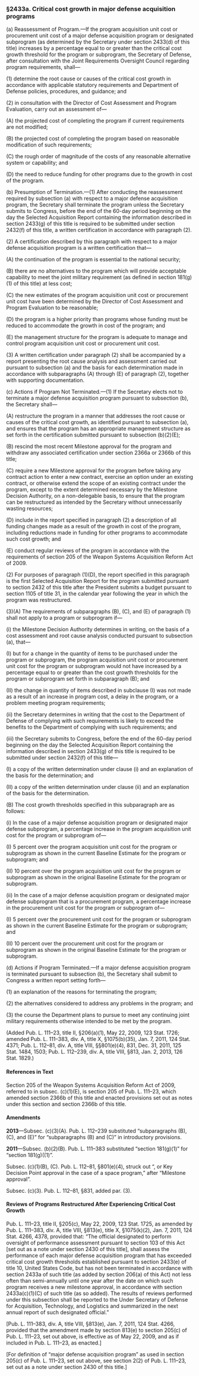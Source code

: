 ### §2433a. Critical cost growth in major defense acquisition programs ###

(a) Reassessment of Program.—If the program acquisition unit cost or procurement unit cost of a major defense acquisition program or designated subprogram (as determined by the Secretary under section 2433(d) of this title) increases by a percentage equal to or greater than the critical cost growth threshold for the program or subprogram, the Secretary of Defense, after consultation with the Joint Requirements Oversight Council regarding program requirements, shall—

(1) determine the root cause or causes of the critical cost growth in accordance with applicable statutory requirements and Department of Defense policies, procedures, and guidance; and

(2) in consultation with the Director of Cost Assessment and Program Evaluation, carry out an assessment of—

(A) the projected cost of completing the program if current requirements are not modified;

(B) the projected cost of completing the program based on reasonable modification of such requirements;

(C) the rough order of magnitude of the costs of any reasonable alternative system or capability; and

(D) the need to reduce funding for other programs due to the growth in cost of the program.

(b) Presumption of Termination.—(1) After conducting the reassessment required by subsection (a) with respect to a major defense acquisition program, the Secretary shall terminate the program unless the Secretary submits to Congress, before the end of the 60-day period beginning on the day the Selected Acquisition Report containing the information described in section 2433(g) of this title is required to be submitted under section 2432(f) of this title, a written certification in accordance with paragraph (2).

(2) A certification described by this paragraph with respect to a major defense acquisition program is a written certification that—

(A) the continuation of the program is essential to the national security;

(B) there are no alternatives to the program which will provide acceptable capability to meet the joint military requirement (as defined in section 181(g)(1) of this title) at less cost;

(C) the new estimates of the program acquisition unit cost or procurement unit cost have been determined by the Director of Cost Assessment and Program Evaluation to be reasonable;

(D) the program is a higher priority than programs whose funding must be reduced to accommodate the growth in cost of the program; and

(E) the management structure for the program is adequate to manage and control program acquisition unit cost or procurement unit cost.

(3) A written certification under paragraph (2) shall be accompanied by a report presenting the root cause analysis and assessment carried out pursuant to subsection (a) and the basis for each determination made in accordance with subparagraphs (A) through (E) of paragraph (2), together with supporting documentation.

(c) Actions if Program Not Terminated.—(1) If the Secretary elects not to terminate a major defense acquisition program pursuant to subsection (b), the Secretary shall—

(A) restructure the program in a manner that addresses the root cause or causes of the critical cost growth, as identified pursuant to subsection (a), and ensures that the program has an appropriate management structure as set forth in the certification submitted pursuant to subsection (b)(2)(E);

(B) rescind the most recent Milestone approval for the program and withdraw any associated certification under section 2366a or 2366b of this title;

(C) require a new Milestone approval for the program before taking any contract action to enter a new contract, exercise an option under an existing contract, or otherwise extend the scope of an existing contract under the program, except to the extent determined necessary by the Milestone Decision Authority, on a non-delegable basis, to ensure that the program can be restructured as intended by the Secretary without unnecessarily wasting resources;

(D) include in the report specified in paragraph (2) a description of all funding changes made as a result of the growth in cost of the program, including reductions made in funding for other programs to accommodate such cost growth; and

(E) conduct regular reviews of the program in accordance with the requirements of section 205 of the Weapon Systems Acquisition Reform Act of 2009.

(2) For purposes of paragraph (1)(D), the report specified in this paragraph is the first Selected Acquisition Report for the program submitted pursuant to section 2432 of this title after the President submits a budget pursuant to section 1105 of title 31, in the calendar year following the year in which the program was restructured.

(3)(A) The requirements of subparagraphs (B), (C), and (E) of paragraph (1) shall not apply to a program or subprogram if—

(i) the Milestone Decision Authority determines in writing, on the basis of a cost assessment and root cause analysis conducted pursuant to subsection (a), that—

(I) but for a change in the quantity of items to be purchased under the program or subprogram, the program acquisition unit cost or procurement unit cost for the program or subprogram would not have increased by a percentage equal to or greater than the cost growth thresholds for the program or subprogram set forth in subparagraph (B); and

(II) the change in quantity of items described in subclause (I) was not made as a result of an increase in program cost, a delay in the program, or a problem meeting program requirements;

(ii) the Secretary determines in writing that the cost to the Department of Defense of complying with such requirements is likely to exceed the benefits to the Department of complying with such requirements; and

(iii) the Secretary submits to Congress, before the end of the 60-day period beginning on the day the Selected Acquisition Report containing the information described in section 2433(g) of this title is required to be submitted under section 2432(f) of this title—

(I) a copy of the written determination under clause (i) and an explanation of the basis for the determination; and

(II) a copy of the written determination under clause (ii) and an explanation of the basis for the determination.

(B) The cost growth thresholds specified in this subparagraph are as follows:

(i) In the case of a major defense acquisition program or designated major defense subprogram, a percentage increase in the program acquisition unit cost for the program or subprogram of—

(I) 5 percent over the program acquisition unit cost for the program or subprogram as shown in the current Baseline Estimate for the program or subprogram; and

(II) 10 percent over the program acquisition unit cost for the program or subprogram as shown in the original Baseline Estimate for the program or subprogram.

(ii) In the case of a major defense acquisition program or designated major defense subprogram that is a procurement program, a percentage increase in the procurement unit cost for the program or subprogram of—

(I) 5 percent over the procurement unit cost for the program or subprogram as shown in the current Baseline Estimate for the program or subprogram; and

(II) 10 percent over the procurement unit cost for the program or subprogram as shown in the original Baseline Estimate for the program or subprogram.

(d) Actions if Program Terminated.—If a major defense acquisition program is terminated pursuant to subsection (b), the Secretary shall submit to Congress a written report setting forth—

(1) an explanation of the reasons for terminating the program;

(2) the alternatives considered to address any problems in the program; and

(3) the course the Department plans to pursue to meet any continuing joint military requirements otherwise intended to be met by the program.

(Added Pub. L. 111–23, title II, §206(a)(1), May 22, 2009, 123 Stat. 1726; amended Pub. L. 111–383, div. A, title X, §1075(b)(35), Jan. 7, 2011, 124 Stat. 4371; Pub. L. 112–81, div. A, title VIII, §§801(e)(4), 831, Dec. 31, 2011, 125 Stat. 1484, 1503; Pub. L. 112–239, div. A, title VIII, §813, Jan. 2, 2013, 126 Stat. 1829.)

#### References in Text ####

Section 205 of the Weapon Systems Acquisition Reform Act of 2009, referred to in subsec. (c)(1)(E), is section 205 of Pub. L. 111–23, which amended section 2366b of this title and enacted provisions set out as notes under this section and section 2366b of this title.

#### Amendments ####

**2013**—Subsec. (c)(3)(A). Pub. L. 112–239 substituted “subparagraphs (B), (C), and (E)” for “subparagraphs (B) and (C)” in introductory provisions.

**2011**—Subsec. (b)(2)(B). Pub. L. 111–383 substituted “section 181(g)(1)” for “section 181(g)((1)”.

Subsec. (c)(1)(B), (C). Pub. L. 112–81, §801(e)(4), struck out “, or Key Decision Point approval in the case of a space program,” after “Milestone approval”.

Subsec. (c)(3). Pub. L. 112–81, §831, added par. (3).

#### Reviews of Programs Restructured After Experiencing Critical Cost Growth ####

Pub. L. 111–23, title II, §205(c), May 22, 2009, 123 Stat. 1725, as amended by Pub. L. 111–383, div. A, title VIII, §813(e), title X, §1075(k)(2), Jan. 7, 2011, 124 Stat. 4266, 4378, provided that: “The official designated to perform oversight of performance assessment pursuant to section 103 of this Act [set out as a note under section 2430 of this title], shall assess the performance of each major defense acquisition program that has exceeded critical cost growth thresholds established pursuant to section 2433(e) of title 10, United States Code, but has not been terminated in accordance with section 2433a of such title (as added by section 206(a) of this Act) not less often than semi-annually until one year after the date on which such program receives a new milestone approval, in accordance with section 2433a(c)(1)(C) of such title (as so added). The results of reviews performed under this subsection shall be reported to the Under Secretary of Defense for Acquisition, Technology, and Logistics and summarized in the next annual report of such designated official.”

[Pub. L. 111–383, div. A, title VIII, §813(e), Jan. 7, 2011, 124 Stat. 4266, provided that the amendment made by section 813(e) to section 205(c) of Pub. L. 111–23, set out above, is effective as of May 22, 2009, and as if included in Pub. L. 111–23, as enacted.]

[For definition of “major defense acquisition program” as used in section 205(c) of Pub. L. 111–23, set out above, see section 2(2) of Pub. L. 111–23, set out as a note under section 2430 of this title.]